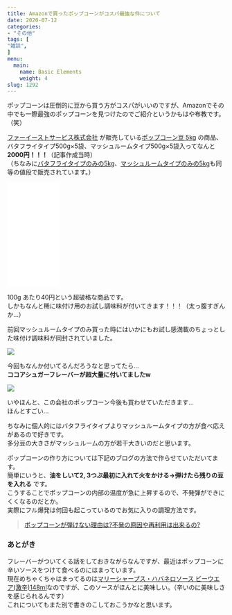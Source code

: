```yaml
---
title: Amazonで買ったポップコーンがコスパ最強な件について
date: 2020-07-12
categories:
- "その他"
tags: [
"雑談",
]
menu:
  main:
    name: Basic Elements
    weight: 4
slug: 1292
---
```


ポップコーンは圧倒的に豆から買う方がコスパがいいのですが、Amazonでその中でも一際最強のポップコーンを見つけたのでご紹介というかもはや布教です。（笑）

[ファーイーストサービス株式会社](https://amzn.to/2W5VzaT) が販売している[ポップコーン豆 5kg](https://amzn.to/329NoOH) の商品、バタフライタイプ500g×5袋、マッシュルームタイプ500g×5袋入ってなんと**2000円！！！**（記事作成当時）  
（ちなみに[バタフライタイプのみの5kg](https://amzn.to/2ZZ0gUY)、[マッシュルームタイプのみの5kg](https://amzn.to/2W8YyPW)も同等の値段で販売されています。）

<iframe style="width:120px;height:240px;" marginwidth="0" marginheight="0" scrolling="no" frameborder="0" src="//rcm-fe.amazon-adsystem.com/e/cm?lt1=_blank&amp;bc1=000000&amp;IS2=1&amp;bg1=FFFFFF&amp;fc1=000000&amp;lc1=0000FF&amp;t=kanoelounge-22&amp;language=ja_JP&amp;o=9&amp;p=8&amp;l=as4&amp;m=amazon&amp;f=ifr&amp;ref=as_ss_li_til&amp;asins=B087WLC4QH&amp;linkId=3e7a391ddf0c0cc085bd2908f21edcd2"></iframe>

100g あたり40円という超破格な商品です。  
しかもなんと稀に味付け用のお試し調味料が付いてきます！！！（太っ腹すぎんか…）

前回マッシュルームタイプのみ買った時にはいかにもお試し感満載のちょっとした味付け調味料が同封されていました。

![](https://lh3.googleusercontent.com/pw/ACtC-3dJLw0WJ2-sb5lycQmwP2omXvqzdTILoJhtM-ash1QXcWovQoYxEaNo9za46EpnxTydKxZ0wOC70gr41vl1r8KHAszat4WYE8F0QmLWsDXvSa7c9bLGzuYb8p4xedp6w4nMZO5S2PBLW92lkZhnV06Y=w844-h633-no)

今回もなんか付いてるんだろうなと思ってたら…  
**ココアシュガーフレーバーが超大量に付いてましたw**

![](https://lh3.googleusercontent.com/pw/ACtC-3dKUmPrWlD7zRud1IB0ssg4dXe3DbjDzxMB20dCZ82DE3XXzagGheS788k70diPYrzL1wsGPl1TG5SoR-V41Svo1KqDDVziBsnxsJPi1BpCoDP-B_af3i5iemuts8eChYROqkMz38EBgROvcjNS9O5s=w844-h633-no)

いやほんと、この会社のポップコーン今後も買わせていただきます…  
ほんとすごい…

ちなみに個人的にはバタフライタイプよりマッシュルームタイプの方が食べ応えがあるので好きです。  
多分豆の大きさがマッシュルームの方が若干大きいのだと思います。

ポップコーンの作り方については下記のブログの方法で作らせていただいてます。  
簡単にいうと、**油をしいて2, 3つぶ最初に入れて火をかける→弾けたら残りの豆を入れる** です。  
こうすることでポップコーンの内部の温度が急に上昇するので、不発弾ができにくくなるのだとか。  
実際にフル爆発は何回も起こっているのでお気に入りの調理方法です。

> [ポップコーンが弾けない理由は?不発の原因や再利用は出来るの?](https://yosiaa.com/wp/%e3%83%9d%e3%83%83%e3%83%97%e3%82%b3%e3%83%bc%e3%83%b3-%e5%bc%be%e3%81%91%e3%81%aa%e3%81%84%e7%90%86%e7%94%b1-%e5%86%8d%e5%88%a9%e7%94%a8-%e4%b8%8d%e7%99%ba-%e5%8e%9f%e5%9b%a0 "ポップコーンが弾けない理由は?不発の原因や再利用は出来るの?")

### あとがき

フレーバーがついてくる話をしておきながらなんですが、最近はポップコーンに辛いソースをつけて食べるのにはまっています。  
現在めちゃくちゃはまってるのは[マリーシャープス・ハバネロソース ビーウエア(激辛)148ml](https://amzn.to/2C2nxgP)なのですが、このソースがほんとに美味しい。（辛いのに美味しさを感じられるんです）  
これについてもまた別で書きのこしておこうかなと思います。